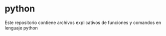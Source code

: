 # python
Este repositorio contiene archivos explicativos de funciones y comandos en lenguaje python
